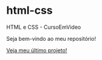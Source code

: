 # html-css
 HTML e CSS - CursoEmVideo

 Seja bem-vindo ao meu repositório!

<a href="https://mathquirino.github.io/projeto-android/">Veja meu último projeto!</a>
